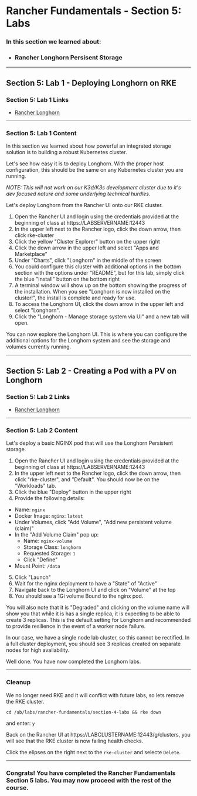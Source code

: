 # Rancher Fundamentals - Section 5: Labs

### In this section we learned about:

* ### Rancher Longhorn Persisent Storage

____

## Section 5: Lab 1 - Deploying Longhorn on RKE

### Section 5: Lab 1 Links

* [Rancher Longhorn](https://rancher.com/products/longhorn/)
____

### Section 5: Lab 1 Content

In this section we learned about how powerful an integrated storage solution is to building a robust Kubernetes cluster.

Let's see how easy it is to deploy Longhorn. With the proper host configuration, this should be the same on any Kubernetes cluster you are running.

*NOTE: This will not work on our K3d/K3s development cluster due to it's dev focused nature and some underlying technical hurdles.*

Let's deploy Longhorn from the Rancher UI onto our RKE cluster.

1. Open the Rancher UI and login using the credentials provided at the beginning of class at https://LABSERVERNAME:12443
2. In the upper left next to the Rancher logo, click the down arrow, then click rke-cluster
3. Click the yellow "Cluster Explorer" button on the upper right
4. Click the down arrow in the upper left and select "Apps and Marketplace"
5. Under "Charts", click "Longhorn" in the middle of the screen
6. You could configure this cluster with additional options in the bottom section with the options under "README", but for this lab, simply click the blue "Install" button on the bottom right
7. A terminal window will show up on the bottom showing the progress of the installation. When you see "Longhorn is now installed on the cluster!", the install is complete and ready for use. 
8. To access the Longhorn UI, click the down arrow in the upper left and select "Longhorn".
9. Click the "Longhorn - Manage storage system via UI" and a new tab will open.

You can now explore the Longhorn UI. This is where you can configure the additional options for the Longhorn system and see the storage and volumes currently running.

____

## Section 5: Lab 2 - Creating a Pod with a PV on Longhorn

### Section 5: Lab 2 Links

* [Rancher Longhorn]()
____

### Section 5: Lab 2 Content

Let's deploy a basic NGINX pod that will use the Longhorn Persistent storage.

1. Open the Rancher UI and login using the credentials provided at the beginning of class at https://LABSERVERNAME:12443
2. In the upper left next to the Rancher logo, click the down arrow, then click "rke-cluster", and "Default". You should now be on the "Workloads" tab. 
3. Click the blue "Deploy" button in the upper right
4. Provide the following details:
  * Name: `nginx`
  * Docker Image: `nginx:latest`
  * Under Volumes, click "Add Volume", "Add new persistent volume (claim)" 
  * In the "Add Volume Claim" pop up:
    * Name: `nginx-volume`
    * Storage Class: `longhorn`
    * Requested Storage: `1`
    * Click "Define"
  * Mount Point: `/data`
5. Click "Launch"
6. Wait for the nginx deployment to have a "State" of "Active"
7. Navigate back to the Longhorn UI and click on "Volume" at the top
8. You should see a 1Gi volume Bound to the nginx pod. 

You will also note that it is "Degraded" and clicking on the volume name will show you that while it is has a single replica, it is expecting to be able to create 3 replicas. This is the default setting for Longhorn and recommended to provide resilience in the event of a worker node failure.

In our case, we have a single node lab cluster, so this cannot be rectified. In a full cluster deployment, you should see 3 replicas created on separate nodes for high availability.

Well done. You have now completed the Longhorn labs.

___

### Cleanup

We no longer need RKE and it will conflict with future labs, so lets remove the RKE cluster.

`cd /ab/labs/rancher-fundamentals/section-4-labs && rke down`

and enter: `y`

Back on the Rancher UI at https://LABCLUSTERNAME:12443/g/clusters, you will see that the RKE cluster is now failing health checks.

Click the elipses on the right next to the `rke-cluster` and selecte `Delete`. 

____

### Congrats! You have completed the Rancher Fundamentals Section 5 labs. You may now proceed with the rest of the course.
